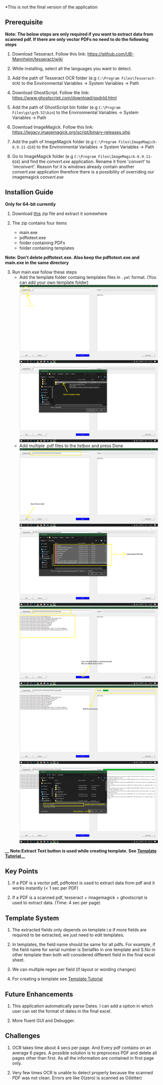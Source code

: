 *This is not the final version of the application

## Prerequisite
**Note: The below steps are only required if you want to extract data from scanned pdf. If there are only vector PDFs no need to do the following steps**

1. Download Tesseract. Follow this link: https://github.com/UB-Mannheim/tesseract/wiki

2. While installing, select all the languages you want to detect.

3. Add the path of Tesseract OCR folder (e.g ```C:\Program Files\Tesseract-OCR```) to the Environmental Variables -> System Variables -> Path

4. Download GhostScript. Follow the link: https://www.ghostscript.com/download/gsdnld.html

5. Add the path of GhostScript bin folder (e.g ```C:\Program Files\gs\gs9.52\bin```) to the Environmental Variables -> System Variables -> Path

6. Download ImageMagick. Follow this link: https://legacy.imagemagick.org/script/binary-releases.php

7. Add the path of ImageMagick folder (e.g ```C:\Program Files\ImageMagick-6.9.11-Q16```) to the Environmental Variables -> System Variables -> Path

8. Go to ImageMagick folder (e.g ```C:\Program Files\ImageMagick-6.9.11-Q16```) and find the *convert.exe* application. Rename it from '*convert*' to '*imconvert*'. Reason for it is windows already contain another *convert.exe* application therefore there is a possibility of overriding our imagemagick *convert.exe*


## Installion Guide
**Only for 64-bit currently**

1. Download [this](https://drive.google.com/file/d/1DylXqRec8tYq-Av6SJTzHR7Ib9jeqN4L/view?usp=sharing) zip file and extract it somewhere

2. The zip contains four items 
   - main.exe
   - pdftotext.exe
   - folder containing PDFs
   - folder containing templates
   
**Note: Don't delete pdftotext.exe. Also keep the pdftotext.exe and main.exe in the same directory**
   
3. Run main.exe follow these steps
   - Add the template folder containg templates files in ```.yml``` format. (You can add your own template folder)
   ![Step 1](https://github.com/ssj-ali/pdfextract/blob/master/Screenshot%20(37).png?raw=true)
   ![Step 2](https://github.com/ssj-ali/pdfextract/blob/master/Screenshot%20(39).png?raw=true)
   - Add multiple .pdf files to the listbox and press Done
   ![Step 3](https://github.com/ssj-ali/pdfextract/blob/master/Screenshot%20(40).png?raw=true)
   ![Step 4](https://github.com/ssj-ali/pdfextract/blob/master/Screenshot%20(41).png?raw=true)
   ![Step 5](https://github.com/ssj-ali/pdfextract/blob/master/Screenshot%20(42).png?raw=true)
   ![Step 6](https://github.com/ssj-ali/pdfextract/blob/master/Screenshot%20(44).png?raw=true)
   ![Step 7](https://github.com/ssj-ali/pdfextract/blob/master/Screenshot%20(46).png?raw=true)
 
**__ Note:Extract Text button is used while creating template. See [Template Tutorial](https://github.com/ssj-ali/pdfextract/blob/master/TUTORIAL.rst)__**
   

## Key Points

1. If a PDF is a vector pdf, pdftotext is used to extract data from pdf and it works instantly (< 1 sec per PDF)

2. If a PDF is a scanned pdf, tesseract + imagemagick + ghostscript is used to extract data. (Time: 4 sec per page)



## Template System

1. The extracted fields only depends on template i.e if more fields are required to be extracted, we just need to edit templates.

2. In templates, the field name should be same for all pdfs. For example, if the field name for serial number is SerialNo in one template and S.No in other template then both will considered different field in the final excel sheet.

3. We can multiple regex per field (if layout or wording changes)

4. For creating a template see [Template Tutorial](https://github.com/ssj-ali/pdfextract/blob/master/TUTORIAL.rst)


## Future Enhancements

1. This application automatically parse Dates. I can add a option in which user can set the format of dates in the final excel.

2. More fluent GUI and Debugger.


## Challenges

1. OCR takes time about 4 secs per page. And Every pdf contains on an average 6 pages. A possible solution is to preprocess PDF and delete all pages other than first. As all the information are contained in first page only.

2. Very few times OCR is unable to detect properly because the scanned PDF was not clean. Errors are like 0(zero) is scanned as O(letter)
